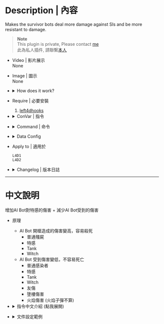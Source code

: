# Description | 內容
Makes the survivor bots deal more damage against SIs and be more resistant to damage.

> __Note__ <br/>
This plugin is private, Please contact [me](https://github.com/fbef0102/Game-Private_Plugin#私人插件列表-private-plugins-list)<br/>
此為私人插件, 請聯繫[本人](https://github.com/fbef0102/Game-Private_Plugin#私人插件列表-private-plugins-list)

* Video | 影片展示
<br/>None

* Image | 圖示
<br/>None

* <details><summary>How does it work?</summary>

	* Survivor bots deal more damage to 
		* Common infected
		* Special infected
		* Tank
		* Witch
	* Survivor bots decrease damage from 
		* Common infected
		* Special infected
		* Tank
		* Witch
		* Friendly fire
		* Fall from ledge
		* Flame
</details>

* Require | 必要安裝
	1. [left4dhooks](https://forums.alliedmods.net/showthread.php?t=321696)

* <details><summary>ConVar | 指令</summary>

	* cfg/sourcemod/l4d_TougherSurvivorBots.cfg
		```php
		// 0=Plugin off, 1=Plugin on.
		l4d_TougherSurvivorBots_allow "1"
		```
</details>

* <details><summary>Command | 命令</summary>

	None
</details>

* <details><summary>Data Config</summary>

	* [data/l4d_TougherSurvivorBots.cfg](data/l4d_TougherSurvivorBots.cfg)
		```php
        "l4d_TougherSurvivorBots"
        {
			// In Easy Difficulty
			"Easy"
			{
				"attack"
				{
					// 1=Apply to survivor bots, 0=Don't apply to survivor bots
					"bot_allow" "1"
					
					// 1=Apply to real survivor players, 0=Don't apply to survivor bots
					"real_allow" "0"
					
					// Multiply survivor attack damage to Tank (0.0=No Damage, -1: Don't modify)
					"tank"		"-1.0"
					
					// Multiply survivor attack damage to Witch (0.0=No Damage, -1: Don't modify)
					"witch"		"-1.0"
					
					// Multiply survivor attack damage to Common Infected (0.0=No Damage, -1: Don't modify)
					"common"	"-1.0"
					
					// Multiply survivor attack damage to Special Infected (0.0=No Damage, -1: Don't modify)
					"si"	"-1.0"
				}
				
				"victim"
				{
					// 1=Apply to survivor bots, 0=Don't apply to survivor bots
					"bot_allow" "1"
					
					// 1=Apply to real survivor players, 0=Don't apply to survivor bots
					"real_allow" "0"
					
					// Multiply survivor hurt damage from Tank (0.0=No Damage, -1: Don't modify)
					"tank"		"-1.0"
					
					// Multiply survivor hurt damage from Witch (0.0=No Damage, -1: Don't modify)
					"witch"		"-1.0"
					
					// Multiply survivor hurt damage from Common Infected (0.0=No Damage, -1: Don't modify)
					"common"	"-1.0"
					
					// Multiply survivor hurt damage from Special Infected (0.0=No Damage, -1: Don't modify)
					"si"		"-1.0"
					
					// Multiply survivor hurt damage from Friendly Fire (0.0=No Damage, -1: Don't modify)
					"ff"		"-1.0"
					
					// Multiply survivor hurt damage from fall (DMG_FALL) (0.0=No Damage, -1: Don't modify)
					"fall"		"-1.0"
					
					// Multiply survivor hurt damage from Flame (DMG_BURN) (0.0=No Damage, -1: Don't modify)
					"flame"		"-1.0"
				}
			}

			...
		}
		```
</details>

* Apply to | 適用於
	```
	L4D1
	L4D2
	```

* <details><summary>Changelog | 版本日誌</summary>

	* v1.1 (2024-8-7)
		* Add data file
		* Update cvars

	* v1.0 (2024-8-1)
		* Initial Release
</details>

- - - -
# 中文說明
增加AI Bot對特感的傷害 + 減少AI Bot受到的傷害

* 原理
	* AI Bot 開槍造成的傷害變高，容易殺死
		* 普通殭屍
		* 特感
		* Tank
		* Witch
	* AI Bot 受到傷害變低，不容易死亡 
		* 普通感染者
		* 特感
		* Tank
		* Witch
		* 友傷
		* 墬樓傷害
		* 火焰傷害 (火焰子彈不算)

* <details><summary>指令中文介紹 (點我展開)</summary>

	* cfg/sourcemod/l4d_TougherSurvivorBots.cfg
		```php
		// 0=關閉插件, 1=啟動插件
		l4d_TougherSurvivorBots_allow "1"
		```
</details>

* <details><summary>文件設定範例</summary>

	* [data/l4d_TougherSurvivorBots.cfg](data/l4d_TougherSurvivorBots.cfg)
		```php
        "l4d_TougherSurvivorBots"
        {
			// 簡單難度
			"Easy"
			{
				"attack"
				{
					// 1=修改AI倖存者Bot 開槍造成的傷害, 0=不修改
					"bot_allow" "1"
					
					// 1=修改真人倖存者 開槍造成的傷害, 0=不修改
					"real_allow" "0"
					
					// 修改倖存者對 Tank 傷害倍率 (0.0=無傷, -1: 不修改傷害)
					"tank"		"-1.0"
					
					// 修改倖存者對 Witch 傷害倍率 (0.0=無傷, -1: 不修改傷害)
					"witch"		"-1.0"
					
					// 修改倖存者對 普通殭屍 傷害倍率 比 (0.0=無傷, -1: 不修改傷害)
					"common"	"-1.0"
					
					// 修改倖存者對 特感 傷害倍率 比 (0.0=無傷, -1: 不修改傷害)
					"si"	"-1.0"
				}
				
				"victim"
				{
					// 1=修改AI倖存者Bot 受到的傷害, 0=不修改
					"bot_allow" "1"
					
					// 1=修改真人倖存者 受到的傷害, 0=不修改
					"real_allow" "0"
					
					// 修改倖存者受到 Tank 的傷害倍率 (0.0=無傷, -1: 不修改傷害)
					"tank"		"-1.0"
					
					// 修改倖存者受到 Witch 的傷害倍率 (0.0=無傷, -1: 不修改傷害)
					"witch"		"-1.0"
					
					// 修改倖存者受到 普通殭屍 的傷害倍率 比 (0.0=無傷, -1: 不修改傷害)
					"common"	"-1.0"
					
					// 修改倖存者受到 特感 的害倍率 比 (0.0=無傷, -1: 不修改傷害)
					"si"		"-1.0"
					
					// 修改倖存者受到 友傷 的害倍率 比 (0.0=無傷, -1: 不修改傷害)
					"ff"		"-1.0"
					
					// 修改倖存者受到 跳樓摔傷(DMG_FALL) 的害倍率 比 (0.0=無傷, -1: 不修改傷害)
					"fall"		"-1.0"
					
					// 修改倖存者受到 火焰(DMG_BURN) 的害倍率 比 (0.0=無傷, -1: 不修改傷害)
					"flame"		"-1.0"
				}
			}

			...
		}
		```
</details>
